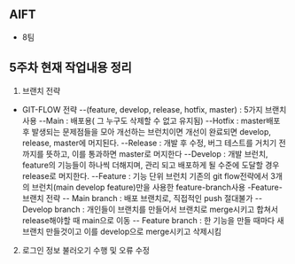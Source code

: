 ## AIFT 
- 8팀

## 5주차 현재 작업내용 정리
1. 브랜치 전략
  - GIT-FLOW 전략
   --(feature, develop, release, hotfix, master) : 5가지 브랜치 사용
   --Main : 배포용( 그 누구도 삭제할 수 없고 유지됨)
   --Hotfix : master배포 후 발생되는 문제점들을 모아 개선하는 브런치이면 개선이 완료되면 develop, release, master에 머지된다.
   --Release : 개발 후 수정, 버그 테스트를 거치기 전까지를 뜻하고, 이를 통과하면 master로 머지한다
   --Develop : 개발 브런치, feature의 기능들이 하나씩 더해지며, 관리 되고 배포하게 될 수준에 도달할 경우 release로 머지한다.
   --Feature : 기능 단위 브런치
  기존의 git flow전략에서 3개의 브런치(main develop feature)만을 사용한 feature-branch사용
  -Feature-브랜치 전략
    -- Main branch : 배포 브랜치로, 직접적인 push 절대불가
    -- Develop branch : 개인들이 브랜치를 만들어서 브랜치로 merge시키고 합쳐서 release해야할 때 main으로 이동
    -- Feature branch : 한 기능을 만들 때마다 새 브랜치 만들것이고 이를 develop으로 merge시키고 삭제시킴


2. 로그인 정보 불러오기 수행 및 오류 수정

